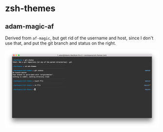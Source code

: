 # zsh-themes

## adam-magic-af
Derived from `af-magic`, but get rid of the username and host, since I don't use that, and put the git branch and status on the right.

![adam-magic-af](/screenshots/adam-magic-af.png?raw=true "adam-magic-af")
